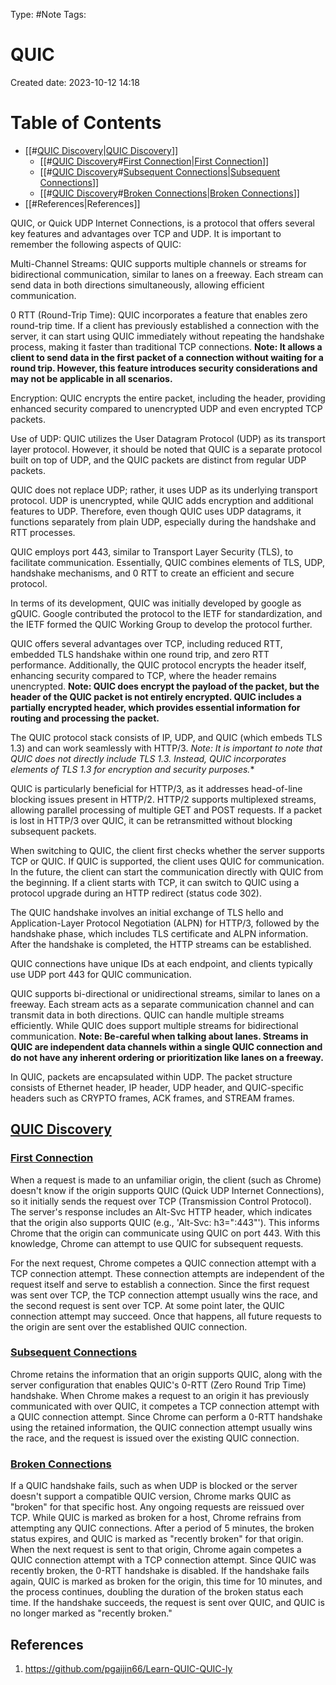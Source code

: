 
Type: #Note
Tags: 
# QUIC
Created date: 2023-10-12 14:18

# Table of Contents
- [[#[QUIC Discovery](https://github.com/pgaijin66/Learn-QUIC-QUIC-ly#quic-discovery)|[QUIC Discovery](https://github.com/pgaijin66/Learn-QUIC-QUIC-ly#quic-discovery)]]
	- [[#[QUIC Discovery](https://github.com/pgaijin66/Learn-QUIC-QUIC-ly#quic-discovery)#[First Connection](https://github.com/pgaijin66/Learn-QUIC-QUIC-ly#first-connection)|[First Connection](https://github.com/pgaijin66/Learn-QUIC-QUIC-ly#first-connection)]]
	- [[#[QUIC Discovery](https://github.com/pgaijin66/Learn-QUIC-QUIC-ly#quic-discovery)#[Subsequent Connections](https://github.com/pgaijin66/Learn-QUIC-QUIC-ly#subsequent-connections)|[Subsequent Connections](https://github.com/pgaijin66/Learn-QUIC-QUIC-ly#subsequent-connections)]]
	- [[#[QUIC Discovery](https://github.com/pgaijin66/Learn-QUIC-QUIC-ly#quic-discovery)#[Broken Connections](https://github.com/pgaijin66/Learn-QUIC-QUIC-ly#broken-connections)|[Broken Connections](https://github.com/pgaijin66/Learn-QUIC-QUIC-ly#broken-connections)]]
- [[#References|References]]



QUIC, or Quick UDP Internet Connections, is a protocol that offers several key features and advantages over TCP and UDP. It is important to remember the following aspects of QUIC:

Multi-Channel Streams: QUIC supports multiple channels or streams for bidirectional communication, similar to lanes on a freeway. Each stream can send data in both directions simultaneously, allowing efficient communication.

0 RTT (Round-Trip Time): QUIC incorporates a feature that enables zero round-trip time. If a client has previously established a connection with the server, it can start using QUIC immediately without repeating the handshake process, making it faster than traditional TCP connections. **Note: It allows a client to send data in the first packet of a connection without waiting for a round trip. However, this feature introduces security considerations and may not be applicable in all scenarios.**

Encryption: QUIC encrypts the entire packet, including the header, providing enhanced security compared to unencrypted UDP and even encrypted TCP packets.

Use of UDP: QUIC utilizes the User Datagram Protocol (UDP) as its transport layer protocol. However, it should be noted that QUIC is a separate protocol built on top of UDP, and the QUIC packets are distinct from regular UDP packets.

QUIC does not replace UDP; rather, it uses UDP as its underlying transport protocol. UDP is unencrypted, while QUIC adds encryption and additional features to UDP. Therefore, even though QUIC uses UDP datagrams, it functions separately from plain UDP, especially during the handshake and RTT processes.

QUIC employs port 443, similar to Transport Layer Security (TLS), to facilitate communication. Essentially, QUIC combines elements of TLS, UDP, handshake mechanisms, and 0 RTT to create an efficient and secure protocol.

In terms of its development, QUIC was initially developed by google as gQUIC. Google contributed the protocol to the IETF for standardization, and the IETF formed the QUIC Working Group to develop the protocol further.

QUIC offers several advantages over TCP, including reduced RTT, embedded TLS handshake within one round trip, and zero RTT performance. Additionally, the QUIC protocol encrypts the header itself, enhancing security compared to TCP, where the header remains unencrypted. **Note: QUIC does encrypt the payload of the packet, but the header of the QUIC packet is not entirely encrypted. QUIC includes a partially encrypted header, which provides essential information for routing and processing the packet.**

The QUIC protocol stack consists of IP, UDP, and QUIC (which embeds TLS 1.3) and can work seamlessly with HTTP/3. _Note: It is important to note that QUIC does not directly include TLS 1.3. Instead, QUIC incorporates elements of TLS 1.3 for encryption and security purposes._*

QUIC is particularly beneficial for HTTP/3, as it addresses head-of-line blocking issues present in HTTP/2. HTTP/2 supports multiplexed streams, allowing parallel processing of multiple GET and POST requests. If a packet is lost in HTTP/3 over QUIC, it can be retransmitted without blocking subsequent packets.

When switching to QUIC, the client first checks whether the server supports TCP or QUIC. If QUIC is supported, the client uses QUIC for communication. In the future, the client can start the communication directly with QUIC from the beginning. If a client starts with TCP, it can switch to QUIC using a protocol upgrade during an HTTP redirect (status code 302).

The QUIC handshake involves an initial exchange of TLS hello and Application-Layer Protocol Negotiation (ALPN) for HTTP/3, followed by the handshake phase, which includes TLS certificate and ALPN information. After the handshake is completed, the HTTP streams can be established.

QUIC connections have unique IDs at each endpoint, and clients typically use UDP port 443 for QUIC communication.

QUIC supports bi-directional or unidirectional streams, similar to lanes on a freeway. Each stream acts as a separate communication channel and can transmit data in both directions. QUIC can handle multiple streams efficiently. While QUIC does support multiple streams for bidirectional communication. **Note: Be-careful when talking about lanes. Streams in QUIC are independent data channels within a single QUIC connection and do not have any inherent ordering or prioritization like lanes on a freeway.**

In QUIC, packets are encapsulated within UDP. The packet structure consists of Ethernet header, IP header, UDP header, and QUIC-specific headers such as CRYPTO frames, ACK frames, and STREAM frames.

## [QUIC Discovery](https://github.com/pgaijin66/Learn-QUIC-QUIC-ly#quic-discovery)

### [First Connection](https://github.com/pgaijin66/Learn-QUIC-QUIC-ly#first-connection)

When a request is made to an unfamiliar origin, the client (such as Chrome) doesn't know if the origin supports QUIC (Quick UDP Internet Connections), so it initially sends the request over TCP (Transmission Control Protocol). The server's response includes an Alt-Svc HTTP header, which indicates that the origin also supports QUIC (e.g., 'Alt-Svc: h3=":443"'). This informs Chrome that the origin can communicate using QUIC on port 443. With this knowledge, Chrome can attempt to use QUIC for subsequent requests.

For the next request, Chrome competes a QUIC connection attempt with a TCP connection attempt. These connection attempts are independent of the request itself and serve to establish a connection. Since the first request was sent over TCP, the TCP connection attempt usually wins the race, and the second request is sent over TCP. At some point later, the QUIC connection attempt may succeed. Once that happens, all future requests to the origin are sent over the established QUIC connection.

### [Subsequent Connections](https://github.com/pgaijin66/Learn-QUIC-QUIC-ly#subsequent-connections)

Chrome retains the information that an origin supports QUIC, along with the server configuration that enables QUIC's 0-RTT (Zero Round Trip Time) handshake. When Chrome makes a request to an origin it has previously communicated with over QUIC, it competes a TCP connection attempt with a QUIC connection attempt. Since Chrome can perform a 0-RTT handshake using the retained information, the QUIC connection attempt usually wins the race, and the request is issued over the existing QUIC connection.

### [Broken Connections](https://github.com/pgaijin66/Learn-QUIC-QUIC-ly#broken-connections)

If a QUIC handshake fails, such as when UDP is blocked or the server doesn't support a compatible QUIC version, Chrome marks QUIC as "broken" for that specific host. Any ongoing requests are reissued over TCP. While QUIC is marked as broken for a host, Chrome refrains from attempting any QUIC connections. After a period of 5 minutes, the broken status expires, and QUIC is marked as "recently broken" for that origin. When the next request is sent to that origin, Chrome again competes a QUIC connection attempt with a TCP connection attempt. Since QUIC was recently broken, the 0-RTT handshake is disabled. If the handshake fails again, QUIC is marked as broken for the origin, this time for 10 minutes, and the process continues, doubling the duration of the broken status each time. If the handshake succeeds, the request is sent over QUIC, and QUIC is no longer marked as "recently broken."






## References
1. https://github.com/pgaijin66/Learn-QUIC-QUIC-ly